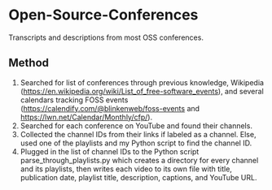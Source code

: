# Open-Source-Conferences
Transcripts and descriptions from most OSS conferences.

## Method
1. Searched for list of conferences through previous knowledge, Wikipedia (https://en.wikipedia.org/wiki/List_of_free-software_events), and several calendars tracking FOSS events (https://calendify.com/@blinkenweb/foss-events and https://lwn.net/Calendar/Monthly/cfp/).
2. Searched for each conference on YouTube and found their channels.
3. Collected the channel IDs from their links if labeled as a channel. Else, used one of the playlists and my Python script to find the channel ID.
4. Plugged in the list of channel IDs to the Python script parse_through_playlists.py which creates a directory for every channel and its playlists, then writes each video to its own file with title, publication date, playlist title, description, captions, and YouTube URL.
